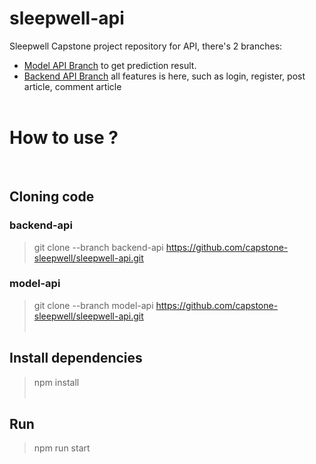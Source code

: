 # sleepwell-api
Sleepwell Capstone project repository for API, there's 2 branches: 
- [Model API Branch](https://github.com/capstone-sleepwell/sleepwell-api/tree/model-api) to get prediction result. 
- [Backend API Branch](https://github.com/capstone-sleepwell/sleepwell-api/tree/backend-api) all features is here, such as login, register, post article, comment article
<br><br>

# How to use ?
<br>

## Cloning code

### backend-api
> git clone --branch backend-api https://github.com/capstone-sleepwell/sleepwell-api.git

### model-api
> git clone --branch model-api https://github.com/capstone-sleepwell/sleepwell-api.git
<br><br>

## Install dependencies
> npm install
<br><br>

## Run
> npm run start
